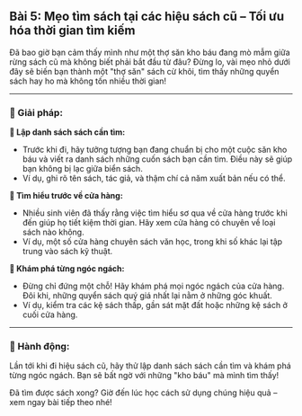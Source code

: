 ## Bài 5: Mẹo tìm sách tại các hiệu sách cũ – Tối ưu hóa thời gian tìm kiếm

Đã bao giờ bạn cảm thấy mình như một thợ săn kho báu đang mò mẫm giữa rừng sách cũ mà không biết phải bắt đầu từ đâu? Đừng lo, vài mẹo nhỏ dưới đây sẽ biến bạn thành một "thợ săn" sách cừ khôi, tìm thấy những quyển sách hay ho mà không tốn nhiều thời gian!

---

### 📌 Giải pháp:

**🔹 Lập danh sách sách cần tìm:**
- Trước khi đi, hãy tưởng tượng bạn đang chuẩn bị cho một cuộc săn kho báu và viết ra danh sách những cuốn sách bạn cần tìm. Điều này sẽ giúp bạn không bị lạc giữa biển sách.
- Ví dụ, ghi rõ tên sách, tác giả, và thậm chí cả năm xuất bản nếu có thể.

**🔹 Tìm hiểu trước về cửa hàng:**
- Nhiều sinh viên đã thấy rằng việc tìm hiểu sơ qua về cửa hàng trước khi đến giúp họ tiết kiệm thời gian. Hãy xem cửa hàng có chuyên về loại sách nào không.
- Ví dụ, một số cửa hàng chuyên sách văn học, trong khi số khác lại tập trung vào sách kỹ thuật.

**🔹 Khám phá từng ngóc ngách:**
- Đừng chỉ đứng một chỗ! Hãy khám phá mọi ngóc ngách của cửa hàng. Đôi khi, những quyển sách quý giá nhất lại nằm ở những góc khuất.
- Ví dụ, kiểm tra các kệ sách thấp, gần sát mặt đất hoặc những kệ sách ở cuối cửa hàng.

---

### 🚀 Hành động:

Lần tới khi đi hiệu sách cũ, hãy thử lập danh sách sách cần tìm và khám phá từng ngóc ngách. Bạn sẽ bất ngờ với những "kho báu" mà mình tìm thấy!

Đã tìm được sách xong? Giờ đến lúc học cách sử dụng chúng hiệu quả – xem ngay bài tiếp theo nhé!